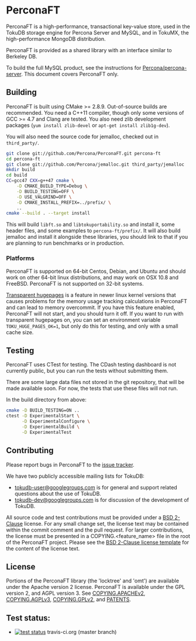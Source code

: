 PerconaFT
======

PerconaFT is a high-performance, transactional key-value store, used in the
TokuDB storage engine for Percona Server and MySQL, and in TokuMX, the
high-performance MongoDB distribution.

PerconaFT is provided as a shared library with an interface similar to
Berkeley DB.

To build the full MySQL product, see the instructions for
[Percona/percona-server][percona-server].  This document covers PerconaFT only.

[percona-server]: https://github.com/Percona/percona-server


Building
--------

PerconaFT is built using CMake >= 2.8.9.  Out-of-source builds are
recommended.  You need a C++11 compiler, though only some versions
of GCC >= 4.7 and Clang are tested.  You also need zlib development
packages (`yum install zlib-devel` or `apt-get install zlib1g-dev`).

You will also need the source code for jemalloc, checked out in
`third_party/`.

```sh
git clone git://github.com/Percona/PerconaFT.git percona-ft
cd percona-ft
git clone git://github.com/Percona/jemalloc.git third_party/jemalloc
mkdir build
cd build
CC=gcc47 CXX=g++47 cmake \
    -D CMAKE_BUILD_TYPE=Debug \
    -D BUILD_TESTING=OFF \
    -D USE_VALGRIND=OFF \
    -D CMAKE_INSTALL_PREFIX=../prefix/ \
    ..
cmake --build . --target install
```

This will build `libft.so` and `libtokuportability.so` and install it,
some header files, and some examples to `percona-ft/prefix/`.  It will also
build jemalloc and install it alongside these libraries, you should link
to that if you are planning to run benchmarks or in production.

### Platforms

PerconaFT is supported on 64-bit Centos, Debian, and Ubuntu and should work
on other 64-bit linux distributions, and may work on OSX 10.8 and FreeBSD.
PerconaFT is not supported on 32-bit systems.

[Transparent hugepages][transparent-hugepages] is a feature in newer linux
kernel versions that causes problems for the memory usage tracking
calculations in PerconaFT and can lead to memory overcommit.  If you have
this feature enabled, PerconaFT will not start, and you should turn it off.
If you want to run with transparent hugepages on, you can set an
environment variable `TOKU_HUGE_PAGES_OK=1`, but only do this for testing,
and only with a small cache size.

[transparent-hugepages]: https://access.redhat.com/site/documentation/en-US/Red_Hat_Enterprise_Linux/6/html/Performance_Tuning_Guide/s-memory-transhuge.html


Testing
-------

PerconaFT uses CTest for testing.  The CDash testing dashboard is not
currently public, but you can run the tests without submitting them.

There are some large data files not stored in the git repository, that
will be made available soon.  For now, the tests that use these files will
not run.

In the build directory from above:

```sh
cmake -D BUILD_TESTING=ON ..
ctest -D ExperimentalStart \
      -D ExperimentalConfigure \
      -D ExperimentalBuild \
      -D ExperimentalTest
```


Contributing
------------

Please report bugs in PerconaFT to the [issue tracker][jira].

We have two publicly accessible mailing lists for TokuDB:

 - tokudb-user@googlegroups.com is for general and support related
   questions about the use of TokuDB.
 - tokudb-dev@googlegroups.com is for discussion of the development of
   TokuDB.

All source code and test contributions must be provided under a [BSD 2-Clause][bsd-2] license. For any small change set, the license text may be contained within the commit comment and the pull request. For larger contributions, the license must be presented in a COPYING.<feature_name> file in the root of the PerconaFT project. Please see the [BSD 2-Clause license template][bsd-2] for the content of the license text.

[jira]: https://jira.percona.com/projects/TDB
[bsd-2]: http://opensource.org/licenses/BSD-2-Clause/


License
-------

Portions of the PerconaFT library (the 'locktree' and 'omt') are available under the Apache version 2 license.
PerconaFT is available under the GPL version 2, and AGPL version 3.
See [COPYING.APACHEv2][apachelicense],
[COPYING.AGPLv3][agpllicense],
[COPYING.GPLv2][gpllicense], and
[PATENTS][patents].

[apachelicense]: http://github.com/Percona/PerconaFT/blob/master/COPYING.APACHEv2
[agpllicense]: http://github.com/Percona/PerconaFT/blob/master/COPYING.AGPLv3
[gpllicense]: http://github.com/Percona/PerconaFT/blob/master/COPYING.GPLv2
[patents]: http://github.com/Percona/PerconaFT/blob/master/PATENTS


Test status:
------------

* [![test status](https://travis-ci.org/XeLabs/ft-index.svg?branch=master)](https://travis-ci.org/XeLabs/ft-index) travis-ci.org (master branch)
